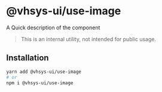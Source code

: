 # @vhsys-ui/use-image

A Quick description of the component

> This is an internal utility, not intended for public usage.

## Installation

```sh
yarn add @vhsys-ui/use-image
# or
npm i @vhsys-ui/use-image
```
